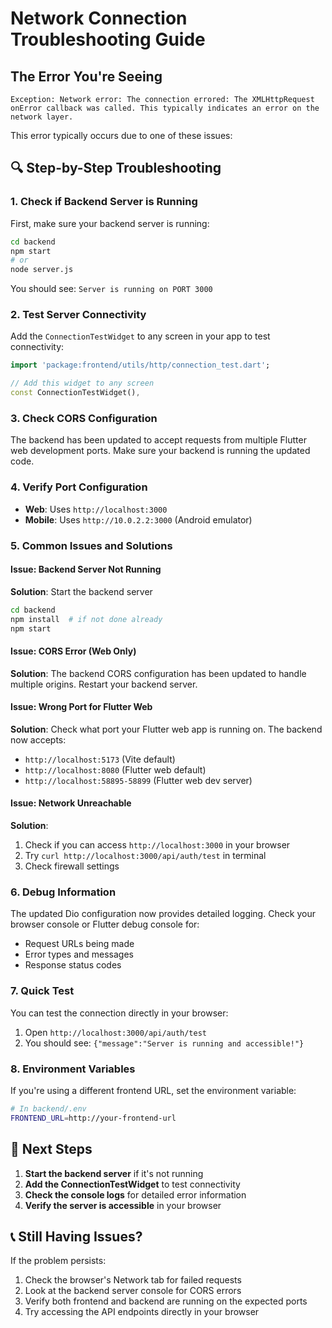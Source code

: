 # Network Connection Troubleshooting Guide

## The Error You're Seeing
```
Exception: Network error: The connection errored: The XMLHttpRequest onError callback was called. This typically indicates an error on the network layer.
```

This error typically occurs due to one of these issues:

## 🔍 Step-by-Step Troubleshooting

### 1. **Check if Backend Server is Running**
First, make sure your backend server is running:

```bash
cd backend
npm start
# or
node server.js
```

You should see: `Server is running on PORT 3000`

### 2. **Test Server Connectivity**
Add the `ConnectionTestWidget` to any screen in your app to test connectivity:

```dart
import 'package:frontend/utils/http/connection_test.dart';

// Add this widget to any screen
const ConnectionTestWidget(),
```

### 3. **Check CORS Configuration**
The backend has been updated to accept requests from multiple Flutter web development ports. Make sure your backend is running the updated code.

### 4. **Verify Port Configuration**
- **Web**: Uses `http://localhost:3000`
- **Mobile**: Uses `http://10.0.2.2:3000` (Android emulator)

### 5. **Common Issues and Solutions**

#### Issue: Backend Server Not Running
**Solution**: Start the backend server
```bash
cd backend
npm install  # if not done already
npm start
```

#### Issue: CORS Error (Web Only)
**Solution**: The backend CORS configuration has been updated to handle multiple origins. Restart your backend server.

#### Issue: Wrong Port for Flutter Web
**Solution**: Check what port your Flutter web app is running on. The backend now accepts:
- `http://localhost:5173` (Vite default)
- `http://localhost:8080` (Flutter web default)
- `http://localhost:58895-58899` (Flutter web dev server)

#### Issue: Network Unreachable
**Solution**: 
1. Check if you can access `http://localhost:3000` in your browser
2. Try `curl http://localhost:3000/api/auth/test` in terminal
3. Check firewall settings

### 6. **Debug Information**
The updated Dio configuration now provides detailed logging. Check your browser console or Flutter debug console for:
- Request URLs being made
- Error types and messages
- Response status codes

### 7. **Quick Test**
You can test the connection directly in your browser:
1. Open `http://localhost:3000/api/auth/test`
2. You should see: `{"message":"Server is running and accessible!"}`

### 8. **Environment Variables**
If you're using a different frontend URL, set the environment variable:
```bash
# In backend/.env
FRONTEND_URL=http://your-frontend-url
```

## 🚀 Next Steps

1. **Start the backend server** if it's not running
2. **Add the ConnectionTestWidget** to test connectivity
3. **Check the console logs** for detailed error information
4. **Verify the server is accessible** in your browser

## 📞 Still Having Issues?

If the problem persists:
1. Check the browser's Network tab for failed requests
2. Look at the backend server console for CORS errors
3. Verify both frontend and backend are running on the expected ports
4. Try accessing the API endpoints directly in your browser 